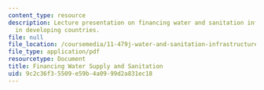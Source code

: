 ```yaml
---
content_type: resource
description: Lecture presentation on financing water and sanitation infrastructure
  in developing countries.
file: null
file_location: /coursemedia/11-479j-water-and-sanitation-infrastructure-in-developing-countries-spring-2007/9c2c36f35509e59b4a0999d2a831ec18_lect11.pdf
file_type: application/pdf
resourcetype: Document
title: Financing Water Supply and Sanitation
uid: 9c2c36f3-5509-e59b-4a09-99d2a831ec18
---
```

